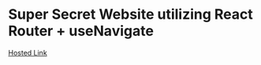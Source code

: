 # Super Secret Website utilizing React Router + useNavigate

[Hosted Link](https://vt-vite-3-route.netlify.app)
